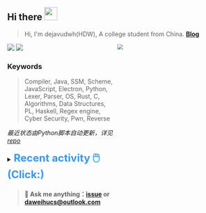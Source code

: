 ## Hi there <img src="https://raw.githubusercontent.com/MartinHeinz/MartinHeinz/master/wave.gif" width="30px">

> Hi, I'm dejavudwh(HDW), A college student from China. **[Blog](https://www.cnblogs.com/secoding)** 

![](https://komarev.com/ghpvc/?username=dejavudwh)
<img src="https://img.shields.io/badge/BLOG-dejavudwh-blue"><a href="https://www.cnblogs.com/secoding/"></a></img>
<img align="right" width="50%" src="https://github-readme-stats.vercel.app/api?username=dejavudwh&show_icons=true&theme=onedark&count_private=true" style="zoom: 80%;" /> 

### Keywords 

> Compiler, Java, SSM, Scheme, JavaScript, Electron, Python, Lexer, Parser, OS, Rust, C, Algorithms, Data Structures, PL, Haskell, Regex engine, Cyber Security, Pwn, Reverse

*最近状态由Python脚本自动更新，详见<a href="https://github.com/dejavudwh/dejavudwh"> repo</a>*

<details>

  <summary><font size="5.5" color="#3399FF"><b>Recent activity 🖱️(Click:)</b></font></summary>

  - <details open>

    <summary><font size="3.5" color="#3399FF"><b>Recent Post 🖱️</b></font></summary>
    <br>
    <table>
    <tr>
    <td>
    <!-- ZHIHUPOSTS:START --> 

    <!-- ZHIHUPOSTS:END -->
    </td>
    <td>
    <!-- GITHUB:START -->

    - [dejavudwh pushed to master in dejavudwh/Algorithm](https://github.com/dejavudwh/Algorithm/compare/6a57e4cd5b...f7d0db1493) - 2021-12-29T14:08:37Z
    - [dejavudwh pushed to master in dejavudwh/Algorithm](https://github.com/dejavudwh/Algorithm/compare/42e9afbe5f...6a57e4cd5b) - 2021-12-29T08:43:48Z
    - [dejavudwh starred falcosecurity/falco](https://github.com/falcosecurity/falco) - 2021-12-28T09:48:50Z
    - [dejavudwh pushed to master in dejavudwh/Algorithm](https://github.com/dejavudwh/Algorithm/compare/51aeedf3cb...42e9afbe5f) - 2021-12-27T12:04:09Z
    - [dejavudwh pushed to master in dejavudwh/Algorithm](https://github.com/dejavudwh/Algorithm/compare/bf6ce845c7...51aeedf3cb) - 2021-12-27T05:35:42Z
    <!-- GITHUB:END -->
    </td>
    </tr>
    </table>
  </details>

</details>

> #### 💬 Ask me anything：[issue](https://github.com/dejavudwh/dejavudwh/issues) or [daweihucs@outlook.com](mailto:daweihucs@outlook.com)